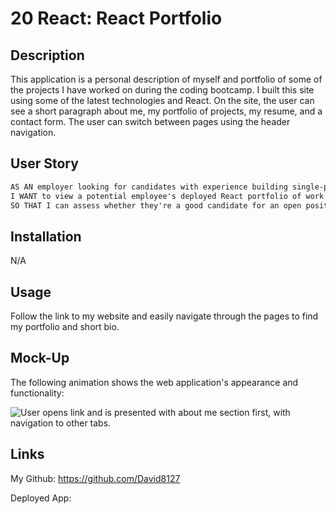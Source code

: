 # 20 React: React Portfolio

## Description
 
This application is a personal description of myself and portfolio of some of the projects I have worked on during the coding bootcamp. I built this site using some of the latest technologies and React. On the site, the user can see a short paragraph about me, my portfolio of projects, my resume, and a contact form. The user can switch between pages using the header navigation. 

## User Story

```md
AS AN employer looking for candidates with experience building single-page applications
I WANT to view a potential employee's deployed React portfolio of work samples
SO THAT I can assess whether they're a good candidate for an open position
```

## Installation

N/A

## Usage

Follow the link to my website and easily navigate through the pages to find my portfolio and short bio. 

## Mock-Up

The following animation shows the web application's appearance and functionality:

![User opens link and is presented with about me section first, with navigation to other tabs.](./assets/PortfolioMain.JPG)


## Links

My Github: https://github.com/David8127

Deployed App: